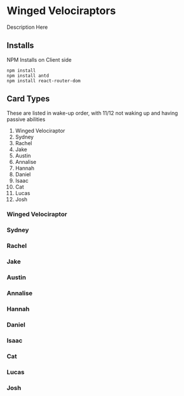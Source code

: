 # Winged Velociraptors

Description Here

## Installs

NPM Installs on Client side

```
npm install
npm install antd 
npm install react-router-dom
```

## Card Types
These are listed in wake-up order, with 11/12 not waking up and having passive abilities

1. Winged Velociraptor
2. Sydney
3. Rachel
4. Jake
5. Austin
6. Annalise
7. Hannah
8. Daniel
9. Isaac 
10. Cat
11. Lucas
12. Josh

### Winged Velociraptor
### Sydney
### Rachel
### Jake
### Austin
### Annalise
### Hannah
### Daniel
### Isaac 
### Cat
### Lucas
### Josh
